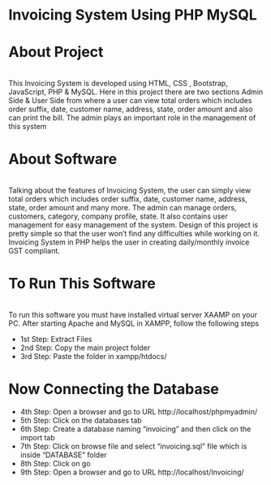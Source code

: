 # Invoicing System Using PHP MySQL

# About Project
<br/>This Invoicing System is developed using HTML, CSS , Bootstrap, JavaScript,
PHP & MySQL. Here in this project there are two sections Admin Side & User Side from
where a user can view total orders which includes order suffix, date, customer name, address,
state, order amount and also can print the bill. The admin plays an important role in the
management of this system

# About Software 
<br/>Talking about the features of Invoicing System, the user can simply view
total orders which includes order suffix, date, customer name, address, state, order amount
and many more. The admin can manage orders, customers, category, company profile, state.
It also contains user management for easy management of the system.
Design of this project is pretty simple so that the user won’t find any difficulties while working on
it. Invoicing System in PHP helps the user in creating daily/monthly invoice GST compliant.

# To Run This Software
<br/>To run this software you must have installed virtual server XAAMP
on your PC. After starting Apache and MySQL in XAMPP, follow the following steps<br/>
- 1st Step: Extract Files<br/>
- 2nd Step: Copy the main project folder<br/>
- 3rd Step: Paste the folder in xampp/htdocs/<br/>
# Now Connecting the Database
- 4th Step: Open a browser and go to URL http://localhost/phpmyadmin/<br/>
- 5th Step: Click on the databases tab<br/>
- 6th Step: Create a database naming “invoicing” and then click on the import tab<br/>
- 7th Step: Click on browse file and select “invoicing.sql” file which is inside “DATABASE” folder<br/>
- 8th Step: Click on go<br/>
- 9th Step: Open a browser and go to URL http://localhost/Invoicing/
